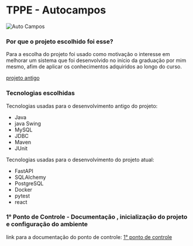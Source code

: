 # TPPE - Autocampos

![Auto Campos](../data/assets/logo.jpg)

### Por que o projeto escolhido foi esse?

Para a escolha do projeto foi usado como motivação o interesse em melhorar um sistema que foi desenvolvido no início da graduação por mim mesmo, afim de aplicar os conhecimentos adquiridos ao longo do curso.

[projeto antigo](https://github.com/caio-lelis/Concessionaria-AutoCampos-Orientacao-a-Objetos-)

### Tecnologias escolhidas

Tecnologias usadas para o desenvolvimento antigo do projeto:

- Java
- java Swing
- MySQL
- JDBC
- Maven
- JUnit

Tecnologias usadas para o desenvolvimento do projeto atual:

- FastAPI
- SQLAlchemy
- PostgreSQL
- Docker
- pytest
- react

### 1° Ponto de Controle - Documentação , inicialização do projeto e configuração do ambiente

link para a documentação do ponto de controle: [1° ponto de controle](<docs/ponto de controle 1.md>)
